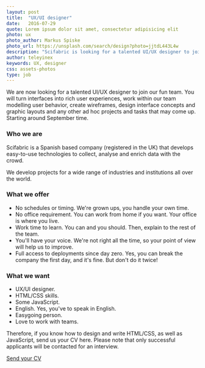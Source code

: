 ```yaml
---
layout: post
title:  "UX/UI designer"
date:   2016-07-29 
quote: Lorem ipsum dolor sit amet, consectetur adipisicing elit
photo: ux
photo_author: Markus Spiske
photo_url: https://unsplash.com/search/design?photo=jjtdL443L4w
description: "Scifabric is looking for a talented UI/UX designer to join our fun team. Do you know someone?"
author: teleyinex
keywords: UX, designer
css: assets-photos
type: job
---
```


We are now looking for a talented UI/UX designer to join our fun team. You will turn interfaces into rich user experiences, work within our team modelling user behavior, create wireframes, design interface concepts and graphic layouts and any other ad hoc projects and tasks that may come up. Starting around September time.

### Who we are

Scifabric is a Spanish based company (registered in the UK) that develops easy-to-use technologies to collect, analyse and enrich data with the crowd. 

We develop projects for a wide range of industries and  institutions all over the world. 


### What we offer

 * No schedules or timing. We're grown ups, you handle your own time. 
 * No office requirement. You can work from home if you want. Your office is where you live. 
 * Work time to learn. You can and you should. Then, explain to the rest of the team.
 * You'll have your voice. We're not right all the time, so your point of view will help us to improve. 
 * Full access to deployments since day zero. Yes, you can break the company the first day, and it's fine. But don't do it twice!

### What we want

 * UX/UI designer.
 * HTML/CSS skills.
 * Some JavaScript.
 * English. Yes, you've to speak in English.
 * Easygoing person.
 * Love to work with teams.

Therefore, if you know how to design and write HTML/CSS, as well as JavaScript, send us your CV here. Please note that only successful applicants will be contacted for an interview.

<a href="mailto:daniel@scifabric.com?subject=UX designer position">Send your CV</a>
